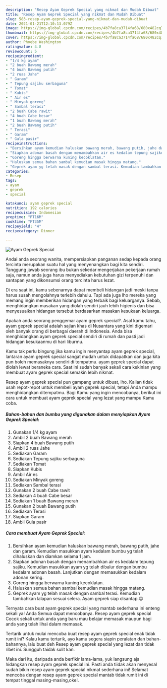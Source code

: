 ```yaml
---
description: "Resep Ayam Geprek Special yang nikmat dan Mudah Dibuat"
title: "Resep Ayam Geprek Special yang nikmat dan Mudah Dibuat"
slug: 583-resep-ayam-geprek-special-yang-nikmat-dan-mudah-dibuat
date: 2021-01-21T12:10:13.079Z
image: https://img-global.cpcdn.com/recipes/4b7fa8ca3714fa68/680x482cq70/ayam-geprek-special-foto-resep-utama.jpg
thumbnail: https://img-global.cpcdn.com/recipes/4b7fa8ca3714fa68/680x482cq70/ayam-geprek-special-foto-resep-utama.jpg
cover: https://img-global.cpcdn.com/recipes/4b7fa8ca3714fa68/680x482cq70/ayam-geprek-special-foto-resep-utama.jpg
author: Phoebe Washington
ratingvalue: 4.8
reviewcount: 5
recipeingredient:
- "1/4 kg ayam"
- "2 buah Bawang merah"
- "4 buah Bawang putih"
- "2 ruas Jahe"
- " Garam"
- " Tepung sajiku serbaguna"
- " Tomat"
- " Kubis"
- " Air es"
- " Minyak goreng"
- " Sambal terasi"
- "2 buah Cabe rawit"
- "4 buah Cabe besar"
- "1 buah Bawang merah"
- "2 buah Bawang putih"
- " Terasi"
- " Garam"
- " Gula pasir"
recipeinstructions:
- "Bersihkan ayam kemudian haluskan bawang merah, bawang putih, jahe dan garam. Kemudian masukkan ayam kedalam bumbu yg telah dihaluskan dan diamkan selama 1 jam."
- "Siapkan adonan basah dengan menambahkan air es kedalam tepung sajiku. Kemudian masukkan ayam yg telah dibalur dengan bumbu kedalam adonan basah. Lanjutkan dengan memasukkan kedalam adonan kering."
- "Goreng hingga berwarna kuning kecoklatan."
- "Haluskan semua bahan sambal kemudian masak hingga matang."
- "Geprek ayam yg telah masak dengan sambal terasi. Kemudian tambahkan lalapan sesuai selera. Ayam geprek siap disantap.😊"
categories:
- Resep
tags:
- ayam
- geprek
- special

katakunci: ayam geprek special 
nutrition: 192 calories
recipecuisine: Indonesian
preptime: "PT16M"
cooktime: "PT35M"
recipeyield: "4"
recipecategory: Dinner

---
```



![Ayam Geprek Special](https://img-global.cpcdn.com/recipes/4b7fa8ca3714fa68/680x482cq70/ayam-geprek-special-foto-resep-utama.jpg)

Andai anda seorang wanita, mempersiapkan panganan sedap kepada orang tercinta merupakan suatu hal yang menyenangkan bagi kita sendiri. Tanggung jawab seorang ibu bukan sekedar mengerjakan pekerjaan rumah saja, namun anda juga harus menyediakan kebutuhan gizi terpenuhi dan santapan yang dikonsumsi orang tercinta harus lezat.

Di era  saat ini, kamu sebenarnya dapat membeli hidangan jadi meski tanpa harus susah mengolahnya terlebih dahulu. Tapi ada juga lho mereka yang memang ingin memberikan hidangan yang terbaik bagi keluarganya. Sebab, menghidangkan masakan yang diolah sendiri jauh lebih higienis dan bisa menyesuaikan hidangan tersebut berdasarkan masakan kesukaan keluarga. 



Apakah anda seorang penggemar ayam geprek special?. Asal kamu tahu, ayam geprek special adalah sajian khas di Nusantara yang kini digemari oleh banyak orang di berbagai daerah di Indonesia. Anda bisa menghidangkan ayam geprek special sendiri di rumah dan pasti jadi hidangan kesukaanmu di hari liburmu.

Kamu tak perlu bingung jika kamu ingin menyantap ayam geprek special, lantaran ayam geprek special sangat mudah untuk didapatkan dan juga kita pun boleh memasaknya sendiri di tempatmu. ayam geprek special dapat diolah lewat beraneka cara. Saat ini sudah banyak sekali cara kekinian yang membuat ayam geprek special semakin lebih nikmat.

Resep ayam geprek special pun gampang untuk dibuat, lho. Kalian tidak usah repot-repot untuk membeli ayam geprek special, tetapi Anda mampu menghidangkan ditempatmu. Bagi Kamu yang ingin mencobanya, berikut ini cara untuk membuat ayam geprek special yang lezat yang mampu Kamu coba.

<!--inarticleads1-->

##### Bahan-bahan dan bumbu yang digunakan dalam menyiapkan Ayam Geprek Special:

1. Gunakan 1/4 kg ayam
1. Ambil 2 buah Bawang merah
1. Siapkan 4 buah Bawang putih
1. Ambil 2 ruas Jahe
1. Sediakan  Garam
1. Sediakan  Tepung sajiku serbaguna
1. Sediakan  Tomat
1. Siapkan  Kubis
1. Ambil  Air es
1. Sediakan  Minyak goreng
1. Sediakan  Sambal terasi
1. Gunakan 2 buah Cabe rawit
1. Sediakan 4 buah Cabe besar
1. Sediakan 1 buah Bawang merah
1. Gunakan 2 buah Bawang putih
1. Sediakan  Terasi
1. Siapkan  Garam
1. Ambil  Gula pasir




<!--inarticleads2-->

##### Cara membuat Ayam Geprek Special:

1. Bersihkan ayam kemudian haluskan bawang merah, bawang putih, jahe dan garam. Kemudian masukkan ayam kedalam bumbu yg telah dihaluskan dan diamkan selama 1 jam.
1. Siapkan adonan basah dengan menambahkan air es kedalam tepung sajiku. Kemudian masukkan ayam yg telah dibalur dengan bumbu kedalam adonan basah. Lanjutkan dengan memasukkan kedalam adonan kering.
1. Goreng hingga berwarna kuning kecoklatan.
1. Haluskan semua bahan sambal kemudian masak hingga matang.
1. Geprek ayam yg telah masak dengan sambal terasi. Kemudian tambahkan lalapan sesuai selera. Ayam geprek siap disantap.😊




Ternyata cara buat ayam geprek special yang mantab sederhana ini enteng sekali ya! Anda Semua dapat mencobanya. Resep ayam geprek special Cocok sekali untuk anda yang baru mau belajar memasak maupun bagi anda yang telah lihai dalam memasak.

Tertarik untuk mulai mencoba buat resep ayam geprek special enak tidak rumit ini? Kalau kamu tertarik, ayo kamu segera siapin peralatan dan bahan-bahannya, lalu buat deh Resep ayam geprek special yang lezat dan tidak ribet ini. Sungguh taidak sulit kan. 

Maka dari itu, daripada anda berfikir lama-lama, yuk langsung aja hidangkan resep ayam geprek special ini. Pasti anda tiidak akan menyesal sudah bikin resep ayam geprek special nikmat sederhana ini! Selamat mencoba dengan resep ayam geprek special mantab tidak rumit ini di tempat tinggal masing-masing,oke!.

